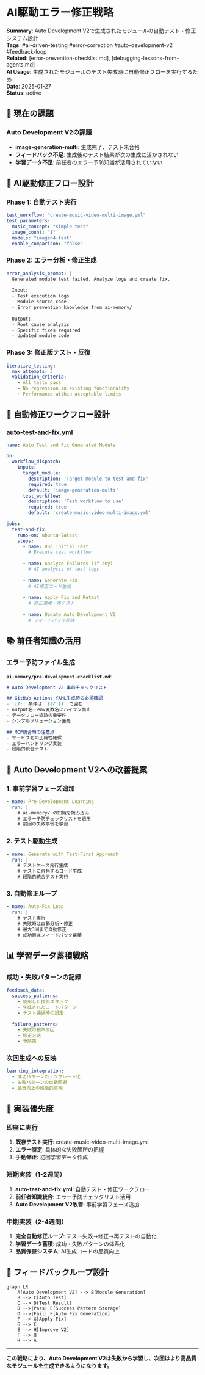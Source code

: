 # AI駆動エラー修正戦略

**Summary**: Auto Development V2で生成されたモジュールの自動テスト・修正システム設計  
**Tags**: #ai-driven-testing #error-correction #auto-development-v2 #feedback-loop  
**Related**: [error-prevention-checklist.md], [debugging-lessons-from-agents.md]  
**AI Usage**: 生成されたモジュールのテスト失敗時に自動修正フローを実行するため  
**Date**: 2025-01-27  
**Status**: active  

## 🎯 現在の課題

### Auto Development V2の課題
- **image-generation-multi**: 生成完了、テスト未合格
- **フィードバック不足**: 生成後のテスト結果が次の生成に活かされない
- **学習データ不足**: 前任者のエラー予防知識が活用されていない

## 🚀 AI駆動修正フロー設計

### Phase 1: 自動テスト実行
```yaml
test_workflow: "create-music-video-multi-image.yml"
test_parameters:
  music_concept: "simple test"
  image_count: "1"
  models: "imagen4-fast"
  enable_comparison: "false"
```

### Phase 2: エラー分析・修正生成
```yaml
error_analysis_prompt: |
  Generated module test failed. Analyze logs and create fix.
  
  Input:
  - Test execution logs
  - Module source code
  - Error prevention knowledge from ai-memory/
  
  Output:
  - Root cause analysis
  - Specific fixes required
  - Updated module code
```

### Phase 3: 修正版テスト・反復
```yaml
iterative_testing:
  max_attempts: 3
  validation_criteria:
    - All tests pass
    - No regression in existing functionality
    - Performance within acceptable limits
```

## 🔄 自動修正ワークフロー設計

### auto-test-and-fix.yml
```yaml
name: Auto Test and Fix Generated Module

on:
  workflow_dispatch:
    inputs:
      target_module:
        description: 'Target module to test and fix'
        required: true
        default: 'image-generation-multi'
      test_workflow:
        description: 'Test workflow to use'
        required: true
        default: 'create-music-video-multi-image.yml'

jobs:
  test-and-fix:
    runs-on: ubuntu-latest
    steps:
      - name: Run Initial Test
        # Execute test workflow
        
      - name: Analyze Failures (if any)
        # AI analysis of test logs
        
      - name: Generate Fix
        # AI修正コード生成
        
      - name: Apply Fix and Retest
        # 修正適用・再テスト
        
      - name: Update Auto Development V2
        # フィードバック反映
```

## 📚 前任者知識の活用

### エラー予防ファイル生成
**`ai-memory/pre-development-checklist.md`**:
```markdown
# Auto Development V2 事前チェックリスト

## GitHub Actions YAML生成時の必須確認
- `if:` 条件は `${{ }}` で囲む
- output名・env変数名にハイフン禁止
- データフロー追跡の重要性
- シンプルソリューション優先

## MCP統合時の注意点
- サービス名の正確性確保
- エラーハンドリング実装
- 段階的統合テスト
```

## 🎯 Auto Development V2への改善提案

### 1. 事前学習フェーズ追加
```yaml
- name: Pre-Development Learning
  run: |
    # ai-memory/ の知識を読み込み
    # エラー予防チェックリストを適用
    # 前回の失敗事例を学習
```

### 2. テスト駆動生成
```yaml
- name: Generate with Test-First Approach
  run: |
    # テストケース先行生成
    # テストに合格するコード生成
    # 段階的統合テスト実行
```

### 3. 自動修正ループ
```yaml
- name: Auto-Fix Loop
  run: |
    # テスト実行
    # 失敗時は自動分析・修正
    # 最大3回まで自動修正
    # 成功時はフィードバック蓄積
```

## 📊 学習データ蓄積戦略

### 成功・失敗パターンの記録
```yaml
feedback_data:
  success_patterns:
    - 使用した技術スタック
    - 生成されたコードパターン
    - テスト通過時の設定
    
  failure_patterns:
    - 失敗の根本原因
    - 修正方法
    - 予防策
```

### 次回生成への反映
```yaml
learning_integration:
  - 成功パターンのテンプレート化
  - 失敗パターンの自動回避
  - 品質向上の段階的実現
```

## 🎯 実装優先度

### 即座に実行
1. **既存テスト実行**: create-music-video-multi-image.yml
2. **エラー特定**: 具体的な失敗箇所の把握
3. **手動修正**: 初回学習データ作成

### 短期実装（1-2週間）
1. **auto-test-and-fix.yml**: 自動テスト・修正ワークフロー
2. **前任者知識統合**: エラー予防チェックリスト活用
3. **Auto Development V2改善**: 事前学習フェーズ追加

### 中期実装（2-4週間）
1. **完全自動修正ループ**: テスト失敗→修正→再テストの自動化
2. **学習データ蓄積**: 成功・失敗パターンの体系化
3. **品質保証システム**: AI生成コードの品質向上

## 🔄 フィードバックループ設計

```mermaid
graph LR
    A[Auto Development V2] --> B[Module Generation]
    B --> C[Auto Test]
    C --> D{Test Result}
    D -->|Pass| E[Success Pattern Storage]
    D -->|Fail| F[Auto Fix Generation]
    F --> G[Apply Fix]
    G --> C
    E --> H[Improve V2]
    F --> H
    H --> A
```

---

**この戦略により、Auto Development V2は失敗から学習し、次回はより高品質なモジュールを生成できるようになります。**